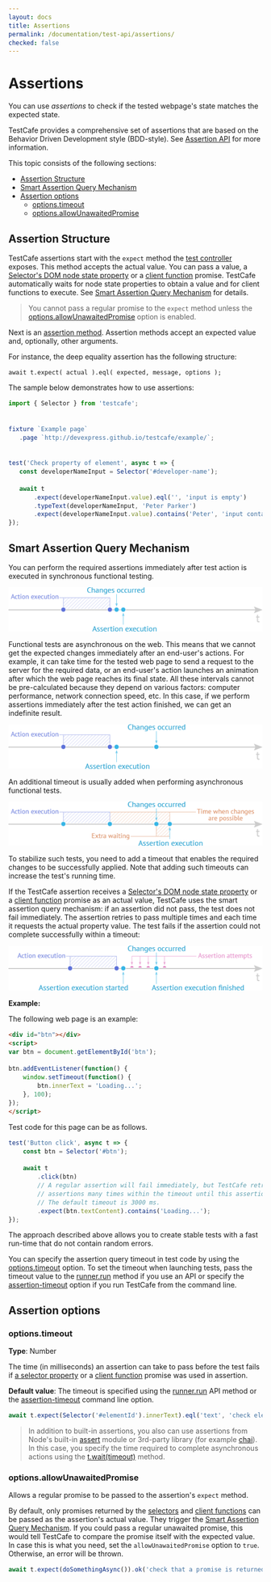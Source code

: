 ```yaml
---
layout: docs
title: Assertions
permalink: /documentation/test-api/assertions/
checked: false
---
```

# Assertions

You can use *assertions* to check if the tested webpage's state matches the expected state.

TestCafe provides a comprehensive set of assertions that are based on the Behavior Driven Development style (BDD-style).
See [Assertion API](assertion-api.md) for more information.

This topic consists of the following sections:

* [Assertion Structure](#assertion-structure)
* [Smart Assertion Query Mechanism](#smart-assertion-query-mechanism)
* [Assertion options](#assertion-options)
  * [options.timeout](#optionstimeout)
  * [options.allowUnawaitedPromise](#optionsallowunawaitedpromise)

## Assertion Structure

TestCafe assertions start with the `expect` method the [test controller](../test-code-structure.html#test-controller) exposes.
This method accepts the actual value. You can pass a value, a [Selector's DOM node state property](../selecting-page-elements/selectors/using-selectors.md#define-assertion-actual-value)
or a [client function](../obtaining-data-from-the-client/README.md) promise.
TestCafe automatically waits for node state properties to obtain a value and for client functions to execute.
See [Smart Assertion Query Mechanism](#smart-assertion-query-mechanism) for details.

> You cannot pass a regular promise to the `expect` method unless the [options.allowUnawaitedPromise](#optionsallowunawaitedpromise) option is enabled.

Next is an [assertion method](assertion-api.md). Assertion methods accept an expected value
and, optionally, other arguments.

For instance, the deep equality assertion has the following structure:

```text
await t.expect( actual ).eql( expected, message, options );
```

The sample below demonstrates how to use assertions:

```js
import { Selector } from 'testcafe';


fixture `Example page`
   .page `http://devexpress.github.io/testcafe/example/`;


test('Check property of element', async t => {
   const developerNameInput = Selector('#developer-name');

   await t
       .expect(developerNameInput.value).eql('', 'input is empty')
       .typeText(developerNameInput, 'Peter Parker')
       .expect(developerNameInput.value).contains('Peter', 'input contains text "Peter"');
});
```

## Smart Assertion Query Mechanism

You can perform the required assertions immediately after test action is executed in synchronous functional testing.

![Synchronous Functional Testing](../../../images/assertions/synchronous-testing.png)

Functional tests are asynchronous on the web. This means that we cannot get the expected changes immediately after an end-user's actions.
For example, it can take time for the tested web page to send a request to the server for the required data, or an end-user's action launches an animation after which the web page reaches its final state.
All these intervals cannot be pre-calculated because they depend on various factors: computer performance,
network connection speed, etc. In this case, if we perform assertions immediately after the test action finished, we can get an indefinite result.

![Asynchronous Functional Testing](../../../images/assertions/asynchronous-testing.png)

An additional timeout is usually added when performing asynchronous functional tests.

![Asynchronous Functional Testing with Extra Waiting](../../../images/assertions/extra-waiting.png)

To stabilize such tests, you need to add a timeout that enables the required changes to be successfully applied.
Note that adding such timeouts can increase the test's running time.

If the TestCafe assertion receives a [Selector's DOM node state property](../selecting-page-elements/selectors/using-selectors.md#define-assertion-actual-value)
or a [client function](../obtaining-data-from-the-client/README.md) promise
as an actual value, TestCafe uses the smart assertion query mechanism:
if an assertion did not pass, the test does not fail immediately. The assertion retries to pass multiple times and
each time it requests the actual property value. The test fails if the assertion could not complete successfully
within a timeout:

![TestCafe Smart Assertion Query Mechanism](../../../images/assertions/query-mechanism.png)

**Example:**

The following web page is an example:

```html
<div id="btn"></div>
<script>
var btn = document.getElementById('btn');

btn.addEventListener(function() {
    window.setTimeout(function() {
        btn.innerText = 'Loading...';
    }, 100);
});
</script>
```

Test code for this page can be as follows.

```js
test('Button click', async t => {
    const btn = Selector('#btn');

    await t
        .click(btn)
        // A regular assertion will fail immediately, but TestCafe retries to run DOM state
        // assertions many times within the timeout until this assertion passes successfully.
        // The default timeout is 3000 ms.
        .expect(btn.textContent).contains('Loading...');
});
```

The approach described above allows you to create stable tests with a fast run-time that do not contain random errors.

You can specify the assertion query timeout in test code by using the [options.timeout](#assertion-options) option.
To set the timeout when launching tests, pass the timeout value to the [runner.run](../../using-testcafe/programming-interface/runner.md#run)
method if you use an API or specify the [assertion-timeout](../../using-testcafe/command-line-interface.md#--assertion-timeout-ms) option
if you run TestCafe from the command line.

## Assertion options

### options.timeout

**Type**: Number

The time (in milliseconds) an assertion can take to pass before the test fails if
[a selector property](../selecting-page-elements/selectors/using-selectors.md#define-assertion-actual-value)
or a [client function](../obtaining-data-from-the-client/README.md) promise was used in assertion.

**Default value**: The timeout is specified using the [runner.run](../../using-testcafe/programming-interface/runner.md#run) API method
or the [assertion-timeout](../../using-testcafe/command-line-interface.md#--assertion-timeout-ms) command line option.

```js
await t.expect(Selector('#elementId').innerText).eql('text', 'check element text', { timeout: 500 });
```

> In addition to built-in assertions, you also can use assertions from Node's built-in [assert](https://nodejs.org/api/assert.html) module or 3rd-party library (for example [chai](http://chaijs.com/)).
> In this case, you specify the time required to complete asynchronous actions using the [t.wait(timeout)](../pausing-the-test.md) method.

### options.allowUnawaitedPromise

Allows a regular promise to be passed to the assertion's `expect` method.

By default, only promises returned by the [selectors](../selecting-page-elements/selectors/using-selectors.md#define-assertion-actual-value)
and [client functions](../obtaining-data-from-the-client/README.md) can be passed as the assertion's actual value.
They trigger the [Smart Assertion Query Mechanism](#smart-assertion-query-mechanism).
If you could pass a regular unawaited promise, this would tell TestCafe to compare the promise itself with the expected value.
In case this is what you need, set the `allowUnawaitedPromise` option to `true`. Otherwise, an error will be thrown.

```js
await t.expect(doSomethingAsync()).ok('check that a promise is returned', { allowUnawaitedPromise: true });
```
